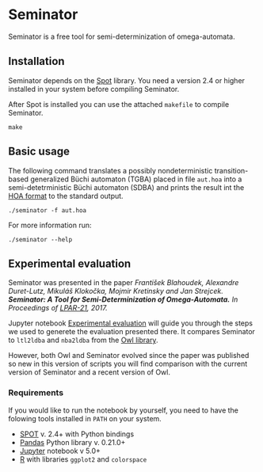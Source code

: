 # Seminator
Seminator is a free tool for semi-determinization of omega-automata.

## Installation
Seminator depends on the [Spot](https://spot.lrde.epita.fr/index.html) library. You need a version 2.4 or higher installed in your system before compiling Seminator.

After Spot is installed you can use the attached `makefile` to compile Seminator.

```
make
```

## Basic usage
The following command translates a possibly nondeterministic transition-based generalized Büchi automaton (TGBA) placed in file `aut.hoa` into a semi-detetrministic Büchi automaton (SDBA) and prints the result int the [HOA format](https://adl.github.io/hoaf/) to the standard output.
```
./seminator -f aut.hoa
```

For more information run:
```
./seminator --help
```

## Experimental evaluation
Seminator was presented in the paper _František Blahoudek, Alexandre Duret-Lutz, Mikuláš Klokočka, Mojmir Kretinsky and Jan Strejcek. **Seminator: A Tool for Semi-Determinization of Omega-Automata.** In Proceedings of [LPAR-21](http://easychair.org/smart-program/LPAR-21/LPAR-index.html), 2017._

Jupyter notebook [Experimental evaluation](Experimental_evaluation.ipynb)
will guide you through the steps we used to generete the evaluation presented there. 
It compares Seminator to `ltl2ldba` and `nba2ldba` from the 
[Owl library](https://www7.in.tum.de/~sickert/projects/owl/).

However, both Owl and Seminator evolved since the paper was published
so new in this version of scripts you will find comparison with the
current version of Seminator and a recent version of Owl.

### Requirements

If you would like to run the notebook by yourself, you need to have the 
folowing tools installed in `PATH` on your system.

* [SPOT](https://spot.lrde.epita.fr/) v. 2.4+ with Python bindings
* [Pandas](http://pandas.pydata.org/) Python library v. 0.21.0+
* [Jupyter](http://jupyter.org/) notebook v 5.0+
* [R](https://www.r-project.org/) with libraries `ggplot2` and `colorspace`